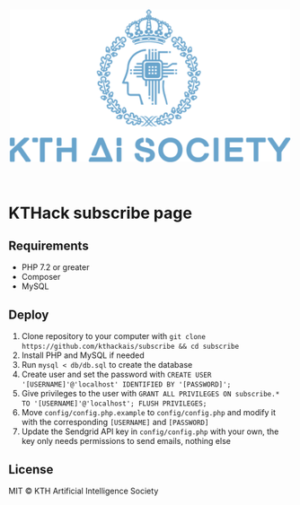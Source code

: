 <br>
<p align="center">
  <img alt="KTHAIS" src="assets/img/logo.png" width="500"/>
</p>
<br>

# KTHack subscribe page

## Requirements
* PHP 7.2 or greater
* Composer
* MySQL

## Deploy 
1. Clone repository to your computer with `git clone https://github.com/kthackais/subscribe && cd subscribe`
2. Install PHP and MySQL if needed
3. Run `mysql < db/db.sql` to create the database
4. Create user and set the password with `CREATE USER '[USERNAME]'@'localhost' IDENTIFIED BY '[PASSWORD]';`
5. Give privileges to the user with `GRANT ALL PRIVILEGES ON subscribe.* TO '[USERNAME]'@'localhost'; FLUSH PRIVILEGES;`
6. Move `config/config.php.example` to `config/config.php` and modify it with the corresponding `[USERNAME]` and `[PASSWORD]`
7. Update the Sendgrid API key in `config/config.php` with your own, the key only needs permissions to send emails, nothing else

## License
MIT © KTH Artificial Intelligence Society

